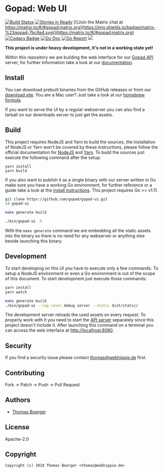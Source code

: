# Gopad: Web UI

[![Build Status](http://drone.gopad.tech/api/badges/gopad/gopad-ui/status.svg)](http://drone.gopad.tech/gopad/gopad-ui)
[![Stories in Ready](https://badge.waffle.io/gopad/gopad-api.svg?label=ready&title=Ready)](http://waffle.io/gopad/gopad-api)
[![Join the Matrix chat at https://matrix.to/#/#gopad:matrix.org](https://img.shields.io/badge/matrix-%23gopad-7bc9a4.svg)](https://matrix.to/#/#gopad:matrix.org)
[![Codacy Badge](https://api.codacy.com/project/badge/Grade/2e41fc2d144c45c18832412c714dcea1)](https://www.codacy.com/app/gopad/gopad-ui?utm_source=github.com&amp;utm_medium=referral&amp;utm_content=gopad/gopad-ui&amp;utm_campaign=Badge_Grade)
[![Go Doc](https://godoc.org/github.com/gopad/gopad-ui/server?status.svg)](http://godoc.org/github.com/gopad/gopad-ui/server)
[![Go Report](http://goreportcard.com/badge/github.com/gopad/gopad-ui)](http://goreportcard.com/report/github.com/gopad/gopad-ui)
[![](https://images.microbadger.com/badges/image/gopad/gopad-ui.svg)](http://microbadger.com/images/gopad/gopad-ui "Get your own image badge on microbadger.com")

**This project is under heavy development, it's not in a working state yet!**

Within this repository we are building the web interface for our [Gopad API](https://github.com/gopad/gopad-api) server, for further information take a look at our [documentation](https://gopad.tech).


## Install

You can download prebuilt binaries from the GitHub releases or from our [download site](http://dl.gopad.tech/ui). You are a Mac user? Just take a look at our [homebrew formula](https://github.com/gopad/homebrew-gopad).

If you want to serve the UI by a regular webserver you can also find a tarball on our downloads server to just get the assets.


## Build

This project requires NodeJS and Yarn to build the sources, the installation of NodeJS or Yarn won't be covered by these instructions, please follow the official documentation for [NodeJS](https://nodejs.org/en/download/package-manager/) and [Yarn](https://yarnpkg.com/lang/en/docs/install/). To build the sources just execute the following command after the setup:

```
yarn install
yarn build
```

If you also want to publish it as a single binary with our server written in Go make sure you have a working Go environment, for further reference or a guide take a look at the [install instructions](http://golang.org/doc/install.html). This project requires Go >= v1.11.

```bash
git clone https://github.com/gopad/gopad-ui.git
cd gopad-ui

make generate build

./bin/gopad-ui -h
```

With the `make generate` command we are embedding all the static assets into the binary so there is no need for any webserver or anything else beside launching this binary.


## Development

To start developing on this UI you have to execute only a few commands. To setup a NodeJS environment or even a Go environment is out of the scope of this document. To start development just execute those commands:

```bash
yarn install
yarn watch

make generate build
./bin/gopad-ui --log-level debug server --static dist/static/
```

The development server reloads the used assets on every request. To properly work with it you need to start the [API server](https://github.com/gopad/gopad-api) separately since this project doesn't include it. After launching this command on a terminal you can access the web interface at [http://localhost:8080](http://localhost:8080).


## Security

If you find a security issue please contact thomas@webhippie.de first.


## Contributing

Fork -> Patch -> Push -> Pull Request


## Authors

* [Thomas Boerger](https://github.com/tboerger)


## License

Apache-2.0


## Copyright

```
Copyright (c) 2018 Thomas Boerger <thomas@webhippie.de>
```
